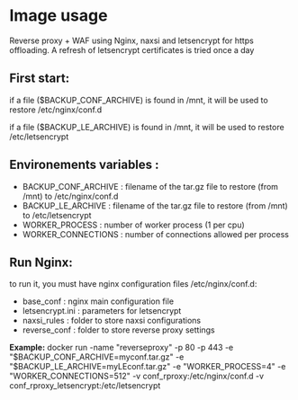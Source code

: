 Image usage
===========

Reverse proxy + WAF using Nginx, naxsi and letsencrypt for https offloading.
A refresh of letsencrypt certificates is tried once a day

First start:
------------
if a file ($BACKUP_CONF_ARCHIVE) is found in /mnt, it will be used to restore /etc/nginx/conf.d

if a file ($BACKUP_LE_ARCHIVE) is found in /mnt, it will be used to restore /etc/letsencrypt


Environements variables :
-------------------------

- BACKUP_CONF_ARCHIVE : filename of the tar.gz file to restore (from /mnt) to /etc/nginx/conf.d
- BACKUP_LE_ARCHIVE : filename of the tar.gz file to restore (from /mnt) to /etc/letsencrypt
- WORKER_PROCESS : number of worker process (1 per cpu)
- WORKER_CONNECTIONS : number of connections allowed per process


Run Nginx:
----------

to run it, you must have nginx configuration files /etc/nginx/conf.d:
- base_conf : nginx main configuration file
- letsencrypt.ini : parameters for letsencrypt
- naxsi_rules : folder to store naxsi configurations
- reverse_conf : folder to store reverse proxy settings

**Example:** docker run -name "reverseproxy" -p 80 -p 443 -e "$BACKUP_CONF_ARCHIVE=myconf.tar.gz" -e "$BACKUP_LE_ARCHIVE=myLEconf.tar.gz" -e "WORKER_PROCESS=4" -e "WORKER_CONNECTIONS=512" -v conf_rproxy:/etc/nginx/conf.d -v conf_rproxy_letsencrypt:/etc/letsencrypt
